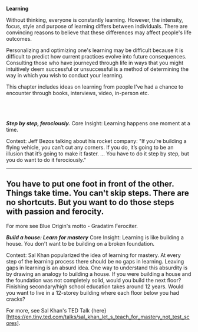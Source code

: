 **Learning**

Without thinking, everyone is constantly learning. However, the intensity, focus, style and purpose of learning differs between individuals. There are convincing reasons to believe that these differences may affect people's life outcomes. 

Personalizing and optimizing one's learning may be difficult because it is difficult to predict how current practices evolve into future consequences. Consulting those who have journeyed through life in ways that you might intuitively deem successful or unsuccessful is a method of determining the way in which you wish to conduct your learning.

This chapter includes ideas on learning from people I've had a chance to encounter through books, interviews, video, in-person etc. 
<br/><br/>
<br/><br/>

***Step by step, ferociously.***
Core Insight: Learning happens one moment at a time. 

Context: Jeff Bezos talking about his rocket company: "If you’re building a flying vehicle, you can’t cut any corners. If you do, it’s going to be an illusion that it’s going to make it faster. … You have to do it step by step, but you do want to do it ferociously."

-------------------------
You have to put one foot in front of the other. Things take time. You can't skip steps. There are no shortcuts. But you want to do those steps with passion and ferocity.
-------------------------
For more see Blue Origin's motto - Gradatim Ferociter.


***Build a house: Learn for mastery***
Core Insight: Learning is like building a house. You don't want to be building on a broken foundation.

Context: Sal Khan popularized the idea of learning for mastery. At every step of the learning process there should be no gaps in learning. Leaving gaps in learning is an absurd idea. One way to understand this absurdity is by drawing an analogy to building a house. If you were building a house and the foundation was not completely solid, would you build the next floor? Finishing secondary/high school education takes around 12 years. Would you want to live in a 12-storey building where each floor below you had cracks?

For more, see Sal Khan's TED Talk {here}[https://en.tiny.ted.com/talks/sal_khan_let_s_teach_for_mastery_not_test_scores].
